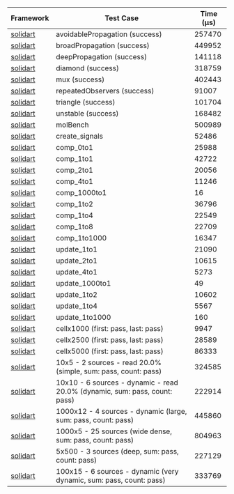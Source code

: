 | Framework | Test Case | Time (μs) |
| --- | --- | --- |
| [solidart](https://github.com/nank1ro/solidart) | avoidablePropagation (success) | 257470 |
| [solidart](https://github.com/nank1ro/solidart) | broadPropagation (success) | 449952 |
| [solidart](https://github.com/nank1ro/solidart) | deepPropagation (success) | 141118 |
| [solidart](https://github.com/nank1ro/solidart) | diamond (success) | 318759 |
| [solidart](https://github.com/nank1ro/solidart) | mux (success) | 402443 |
| [solidart](https://github.com/nank1ro/solidart) | repeatedObservers (success) | 91007 |
| [solidart](https://github.com/nank1ro/solidart) | triangle (success) | 101704 |
| [solidart](https://github.com/nank1ro/solidart) | unstable (success) | 168482 |
| [solidart](https://github.com/nank1ro/solidart) | molBench | 500989 |
| [solidart](https://github.com/nank1ro/solidart) | create_signals | 52486 |
| [solidart](https://github.com/nank1ro/solidart) | comp_0to1 | 25988 |
| [solidart](https://github.com/nank1ro/solidart) | comp_1to1 | 42722 |
| [solidart](https://github.com/nank1ro/solidart) | comp_2to1 | 20056 |
| [solidart](https://github.com/nank1ro/solidart) | comp_4to1 | 11246 |
| [solidart](https://github.com/nank1ro/solidart) | comp_1000to1 | 16 |
| [solidart](https://github.com/nank1ro/solidart) | comp_1to2 | 36796 |
| [solidart](https://github.com/nank1ro/solidart) | comp_1to4 | 22549 |
| [solidart](https://github.com/nank1ro/solidart) | comp_1to8 | 22709 |
| [solidart](https://github.com/nank1ro/solidart) | comp_1to1000 | 16347 |
| [solidart](https://github.com/nank1ro/solidart) | update_1to1 | 21090 |
| [solidart](https://github.com/nank1ro/solidart) | update_2to1 | 10615 |
| [solidart](https://github.com/nank1ro/solidart) | update_4to1 | 5273 |
| [solidart](https://github.com/nank1ro/solidart) | update_1000to1 | 49 |
| [solidart](https://github.com/nank1ro/solidart) | update_1to2 | 10602 |
| [solidart](https://github.com/nank1ro/solidart) | update_1to4 | 5567 |
| [solidart](https://github.com/nank1ro/solidart) | update_1to1000 | 160 |
| [solidart](https://github.com/nank1ro/solidart) | cellx1000 (first: pass, last: pass) | 9947 |
| [solidart](https://github.com/nank1ro/solidart) | cellx2500 (first: pass, last: pass) | 28589 |
| [solidart](https://github.com/nank1ro/solidart) | cellx5000 (first: pass, last: pass) | 86333 |
| [solidart](https://github.com/nank1ro/solidart) | 10x5 - 2 sources - read 20.0% (simple, sum: pass, count: pass) | 324585 |
| [solidart](https://github.com/nank1ro/solidart) | 10x10 - 6 sources - dynamic - read 20.0% (dynamic, sum: pass, count: pass) | 222914 |
| [solidart](https://github.com/nank1ro/solidart) | 1000x12 - 4 sources - dynamic (large, sum: pass, count: pass) | 445860 |
| [solidart](https://github.com/nank1ro/solidart) | 1000x5 - 25 sources (wide dense, sum: pass, count: pass) | 804963 |
| [solidart](https://github.com/nank1ro/solidart) | 5x500 - 3 sources (deep, sum: pass, count: pass) | 227129 |
| [solidart](https://github.com/nank1ro/solidart) | 100x15 - 6 sources - dynamic (very dynamic, sum: pass, count: pass) | 333769 |
